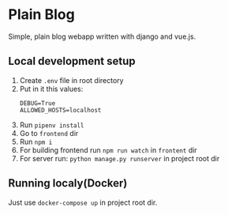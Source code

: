 # Plain Blog

Simple, plain blog webapp written with django and vue.js.

## Local development setup

1. Create `.env` file in root directory
2. Put in it this values:
    ```
    DEBUG=True
    ALLOWED_HOSTS=localhost
    ```
3. Run `pipenv install`
4. Go to `frontend` dir
5. Run `npm i`
6. For building frontend run `npm run watch` in `frontent` dir
7. For server run: `python manage.py runserver` in project root dir

## Running localy(Docker)

Just use `docker-compose up` in project root dir.